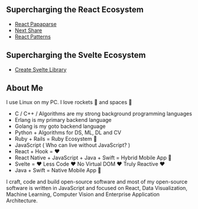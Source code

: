 <!--

Hello there!

I craft, code and build open source software that is used by thousands of developers, startups companies, and hopefully you and/or your company too.

Most of my open source software is written in Javascript and focused on React, Data Visualization, and Enterprise Application Architecture.

-->

## Supercharging the React Ecosystem

<!-- * [React Star](https://github.com/Bunlong/react-star) -->
* [React Papaparse](https://github.com/Bunlong/react-papaparse)
* [Next Share](https://github.com/Bunlong/next-share)
* [React Patterns](https://github.com/reactpatterns/reactpatterns)
<!-- * [React Native Star](https://github.com/Bunlong/react-native-star)
* [React Native CSV](https://github.com/Bunlong/react-native-csv)
* [React Webspeech](https://github.com/Bunlong/react-webspeech)
* [React Screen Capture](https://github.com/Bunlong/react-screen-capture)
* [React Native Custom Keyboard Kit](https://github.com/Bunlong/react-native-custom-keyboard-kit) -->



## Supercharging the Svelte Ecosystem

* [Create Svelte Library](https://github.com/Bunlong/create-svelte-library)

<!--

* [Svelte Barcode](https://github.com/Bunlong/svelte-barcode)

-->

## About Me

I use Linux on my PC. I love rockets 🚀 and spaces 🌌

* C / C++ / Algorithms are my strong background programming languages
* Erlang is my primary backend language
* Golang is my goto backend language
* Python + Algorithms for DS, ML, DL and CV
* Ruby + Rails = Ruby Ecosystem 💎
* JavaScript ( Who can live without JavaScript? )
* React + Hook = ❤️
* React Native + JavaScript + Java + Swift = Hybrid Mobile App 📱
* Svelte = ❤️ Less Code ❤️ No Virtual DOM ❤️ Truly Reactive ❤️
* Java + Swift = Native Mobile App 📱

I craft, code and build open-source software and most of my open-source software is written in JavaScript and focused on React, <!--Svelte, -->Data Visualization, Machine Learning, Computer Vision and Enterprise Application Architecture.

<!--
If you have any further questions, feel free to send me a tweet or DM [@bunlongvan](https://twitter.com/bunlongvan) on Twitter. Thanks!

<strong>I'm here to support you.</strong>
-->

<!-- 
## Projects

React Patterns docs:

* [reactpatterns](https://github.com/reactpatterns/reactpatterns) – React patterns & techniques to use in development for React Developer.

JavaScript libraries:

* [react-papaparse](https://github.com/Bunlong/react-papaparse) – The fastest in-browser CSV (or delimited text) parser for React.
* [libphonenumbers](https://github.com/Bunlong/libphonenumbers) – JS port of Google's libphonenumber library for parsing, formatting, and validating international phone numbers in Node.js.
* [next-share](https://github.com/Bunlong/next-share) – The social share buttons plugin for Next.js, Gatsby.js, Create React App as well as React apps.
* [react-fullscreen-html](https://github.com/bunlong/react-fullscreen-html) – The React component allows its children to enter the browser's fullscreen viewing mode using the Fullscreen HTML5.
* [react-webspeech](https://github.com/Bunlong/react-webspeech) – The official WebSpeech for React.
* [react-barcodes](https://github.com/Bunlong/react-barcodes) – React hooks for generating barcodes.
* [react-qrcodes](https://github.com/Bunlong/react-qrcodes) – React hooks for generating qrcodes.
* [react-native-custom-keyboard-kit](https://github.com/Bunlong/react-native-custom-keyboard-kit) – Use your own custom keyboard instead of the system keyboard.

-->

<!--

[react-phone](https://github.com/Bunlong/react-phone)
[react-data-vis](https://github.com/Bunlong/react-data-vis)
[react-zxcvbn](https://github.com/Bunlong/react-zxcvbn)
[react-dnd-html](https://github.com/Bunlong/react-dnd-html)
[react-dropfiles](https://github.com/Bunlong/react-dropfiles)

-->

<!--

CSS libraries:

* [anime.css](https://github.com/animecss/anime.css) – The lightweight cross-browser CSS animations library.

-->

<!--

Deno modules:

* [crypt](https://github.com/Bunlong/crypt) – The standard Deno module for hashing passwords using BCrypt or SCrypt.
* [numeral](https://github.com/JSBestPractices/numeral) – The standard Deno module for formatting and manipulating numbers.
* [validate](https://github.com/jinglong7/validate) – The standard Deno module for validating string.
* [log_symbols](https://github.com/deno-log-symbols/log-symbols) - Colored symbols for various log levels for Deno.
* [delay](https://github.com/deno-delay/delay) – The standard Deno module for delaying a specified amount of time.
* [is_online](https://github.com/denoorg/is-online) – Check if the internet connection is up in Deno.
* [is_up](https://github.com/denoorg/is-up) – Check whether a website is up or down in Deno.
* [public_ip](https://github.com/deno-public-ip/public-ip) – Get your public IP address.

-->

<!--

* [spinner](https://github.com/deno-spinner/spinner) – The elegant terminal spinner for Deno.
* [memoize](https://deno.land/x/memoize)
* [money](https://deno.land/x/money)
* [is_address](https://deno.land/x/is_address)
* [faker](https://deno.land/x/faker)
* [benchmark](https://deno.land/x/benchmark)
* [phone](https://deno.land/x/phone)
* [pdf](https://deno.land/x/pdf)
* [fetch](https://deno.land/x/fetch)
* [compression](https://deno.land/x/compression)
* [moment](https://deno.land/x/moment)
* [mongodb](https://deno.land/x/mongodb)
* [csv_parser](https://deno.land/x/csv_parser)
* [progress_bar](https://deno.land/x/progress_bar)
* [chalk](https://deno.land/x/chalk)
* [i18n](https://deno.land/x/i18n)
* [dmx](https://deno.land/x/dmx)
* [isdot](https://deno.land/x/isdot)
* [pluralize](https://deno.land/x/pluralize)
* [code](https://deno.land/x/code)
* [mailer](https://deno.land/x/mailer)
* [barcode](https://deno.land/x/barcode)

* [csv_std](https://deno.land/x/csv_std)
* [csv_parse](https://deno.land/x/csv_parse)
* [csv_generate](https://deno.land/x/csv_generate)
* [csv_stringify](https://deno.land/x/csv_stringify)
* [csv_stream_transform](https://deno.land/x/csv_stream_transform)

-->

<!--

Ruby Gems for Rails:

* [rails-livestamp](https://github.com/Bunlong/rails-livestamp) – The simple jQuery plugin that provides auto-updating timeago text to your timestamped HTML elements.
* [rails-social-share-button](https://github.com/Bunlong/rails-social-share-button) – One of the best rails helper gem to add social share feature in your Rails app.

-->

<!--
**Bunlong/Bunlong** is a ✨ _special_ ✨ repository because its `README.md` (this file) appears on your GitHub profile.

Here are some ideas to get you started:

- 🔭 I’m currently working on ...
- 🌱 I’m currently learning ...
- 👯 I’m looking to collaborate on ...
- 🤔 I’m looking for help with ...
- 💬 Ask me about ...
- 📫 How to reach me: ...
- 😄 Pronouns: ...
- ⚡ Fun fact: ...
-->
